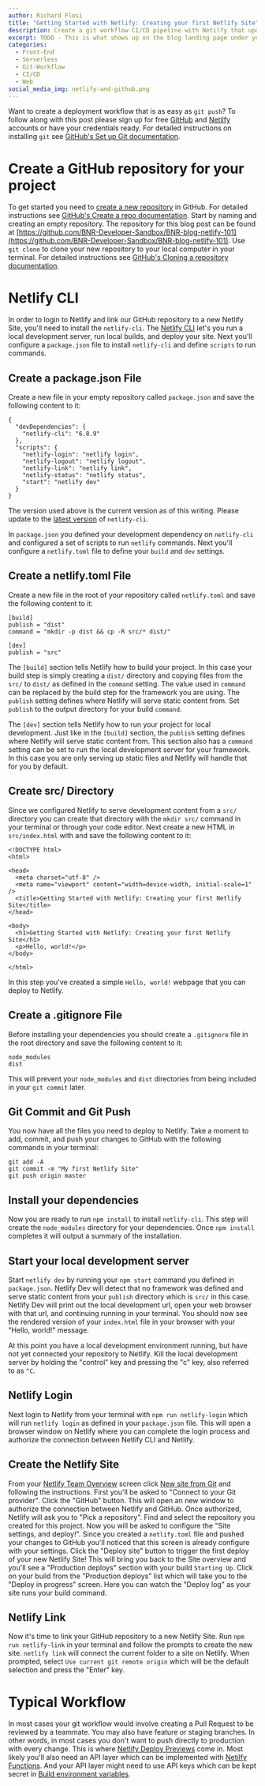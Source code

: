 ```yaml
---
author: Richard Flosi
title: "Getting Started with Netlify: Creating your first Netlify Site"
description: Create a git workflow CI/CD pipeline with Netilfy that updates when you push to git.
excerpt: TODO - This is what shows up on the blog landing page under your title. Can be your first paragraph, if it describes the post. The goal is to encourage readers to click through.
categories:
  - Front-End
  - Serverless
  - Git-Workflow
  - CI/CD
  - Web
social_media_img: netlify-and-github.png
---
```


Want to create a deployment workflow that is as easy as `git push`?
To follow along with this post please sign up for free [GitHub](https://github.com/signup) and [Netilfy](https://app.netlify.com/signup) accounts or have your credentials ready.
For detailed instructions on installing `git` see [GitHub's Set up Git documentation](https://docs.github.com/en/get-started/quickstart/set-up-git).

# Create a GitHub repository for your project

To get started you need to [create a new repository](https://github.com/new) in GitHub.
For detailed instructions see [GitHub's Create a repo documentation](https://docs.github.com/en/get-started/quickstart/create-a-repo).
Start by naming and creating an empty repository.
The repository for this blog post can be found at [https://github.com/BNR-Developer-Sandbox/BNR-blog-netlify-101](https://github.com/BNR-Developer-Sandbox/BNR-blog-netlify-101).
Use `git clone` to clone your new repository to your local computer in your terminal.
For detailed instructions see [GitHub's Cloning a repository documentation](https://docs.github.com/en/github/creating-cloning-and-archiving-repositories/cloning-a-repository-from-github/cloning-a-repository).

# Netlify CLI

In order to login to Netlify and link our GitHub repository to a new Netlify Site, you'll need to install the `netlify-cli`.
The [Netlify CLI](https://docs.netlify.com/cli/get-started/) let's you run a local development server, run local builds, and deploy your site.
Next you'll configure a `package.json` file to install `netlify-cli` and define `scripts` to run commands.

## Create a package.json File

Create a new file in your empty repository called `package.json` and save the following content to it:

```
{
  "devDependencies": {
    "netlify-cli": "6.8.9"
  },
  "scripts": {
    "netlify-login": "netlify login",
    "netlify-logout": "netlify logout",
    "netlify-link": "netlify link",
    "netlify-status": "netlify status",
    "start": "netlify dev"
  }
}
```

The version used above is the current version as of this writing.
Please update to the [latest version](https://www.npmjs.com/package/netlify-cli) of `netlify-cli`.

In `package.json` you defined your development dependency on `netlify-cli` and configured a set of scripts to run `netlify` commands.
Next you'll configure a `netlify.toml` file to define your `build` and `dev` settings.

## Create a netlify.toml File

Create a new file in the root of your repository called `netlify.toml` and save the following content to it:

```
[build]
publish = "dist"
command = "mkdir -p dist && cp -R src/* dist/"

[dev]
publish = "src"
```

The `[build]` section tells Netlify how to build your project.
In this case your build step is simply creating a `dist/` directory and copying files from the `src/` to `dist/` as defined in the `command` setting.
The value used in `command` can be replaced by the build step for the framework you are using.
The `publish` setting defines where Netlify will serve static content from.
Set `publish` to the output directory for your build `command`.

The `[dev]` section tells Netlify how to run your project for local development.
Just like in the `[build]` section, the `publish` setting defines where Netlify will serve static content from.
This section also has a `command` setting can be set to run the local development server for your framework.
In this case you are only serving up static files and Netlify will handle that for you by default.

## Create src/ Directory

Since we configured Netlify to serve development content from a `src/` directory you can create that directory with the `mkdir src/` command in your terminal or through your code editor.
Next create a new HTML in `src/index.html` with and save the following content to it:

```
<!DOCTYPE html>
<html>

<head>
  <meta charset="utf-8" />
  <meta name="viewport" content="width=device-width, initial-scale=1" />
  <title>Getting Started with Netlify: Creating your first Netlify Site</title>
</head>

<body>
  <h1>Getting Started with Netlify: Creating your first Netlify Site</h1>
  <p>Hello, world!</p>
</body>

</html>
```

In this step you've created a simple `Hello, world!` webpage that you can deploy to Netlify.

## Create a .gitignore File

Before installing your dependencies you should create a `.gitignore` file in the root directory and save the following content to it:

```
node_modules
dist
```

This will prevent your `node_modules` and `dist` directories from being included in your `git commit` later.

## Git Commit and Git Push

You now have all the files you need to deploy to Netlify.
Take a moment to add, commit, and push your changes to GitHub with the following commands in your terminal:

```
git add -A
git commit -m "My first Netlify Site"
git push origin master
```

## Install your dependencies

Now you are ready to run `npm install` to install `netlify-cli`.
This step will create the `node_modules` directory for your dependencies.
Once `npm install` completes it will output a summary of the installation.

## Start your local development server

Start `netlify dev` by running your `npm start` command you defined in `package.json`.
Netlify Dev will detect that no framework was defined and serve static content from your `publish` directory which is `src/` in this case.
Netlify Dev will print out the local development url, open your web browser with that url, and continuing running in your terminal.
You should now see the rendered version of your `index.html` file in your browser with your "Hello, world!" message.

At this point you have a local development environment running, but have not yet connected your repository to Netlify.
Kill the local development server by holding the "control" key and pressing the "c" key, also referred to as `^C`.

## Netlify Login

Next login to Netlify from your terminal with `npm run netlify-login` which will run `netlify login` as defined in your `package.json` file.
This will open a browser window on Netlify where you can complete the login process and authorize the connection between Netlify CLI and Netlify.

## Create the Netlify Site

From your [Netlify Team Overview](https://app.netlify.com/) screen click [New site from Git](https://app.netlify.com/start) and following the instructions.
First you'll be asked to "Connect to your Git provider".
Click the "GitHub" button.
This will open an new window to authorize the connection between Netlify and GitHub.
Once authorized, Netlify will ask you to "Pick a repository".
Find and select the repository you created for this project.
Now you will be asked to configure the "Site settings, and deploy!".
Since you created a `netlify.toml` file and pushed your changes to GitHub you'll noticed that this screen is already configure with your settings.
Click the "Deploy site" button to trigger the first deploy of your new Netlify Site!
This will bring you back to the Site overview and you'll see a "Production deploys" section with your build `Starting Up`.
Click on your build from the "Production deploys" list which will take you to the "Deploy in progress" screen.
Here you can watch the "Deploy log" as your site runs your build command.

## Netlify Link

Now it's time to link your GitHub repository to a new Netlify Site.
Run `npm run netlify-link` in your terminal and follow the prompts to create the new site.
`netlify link` will connect the current folder to a site on Netlify.
When prompted, select `Use current git remote origin` which will be the default selection and press the "Enter" key.

# Typical Workflow

In most cases your git workflow would involve creating a Pull Request to be reviewed by a teammate.
You may also have feature or staging branches.
In other words, in most cases you don't want to push directly to production with every change.
This is where [Netlify Deploy Previews](https://www.netlify.com/products/deploy-previews/) come in.
Most likely you'll also need an API layer which can be implemented with [Netilfy Functions](https://www.netlify.com/products/functions/).
And your API layer might need to use API keys which can be kept secret in [Build environment variables](https://docs.netlify.com/configure-builds/environment-variables/).
